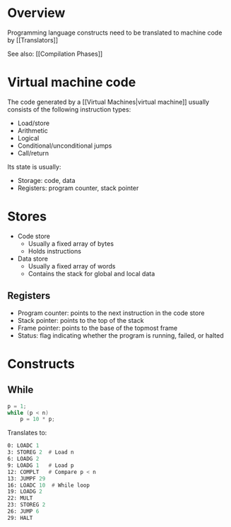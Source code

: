 # Overview
Programming language constructs need to be translated to machine code by [[Translators]]

See also: [[Compilation Phases]]

# Virtual machine code
The code generated by a [[Virtual Machines|virtual machine]] usually consists of the following instruction types:
- Load/store
- Arithmetic
- Logical
- Conditional/unconditional jumps
- Call/return

Its state is usually:
- Storage: code, data
- Registers: program counter, stack pointer

# Stores
- Code store
	- Usually a fixed array of bytes
	- Holds instructions
- Data store
	- Usually a fixed array of words
	- Contains the stack for global and local data

## Registers
- Program counter:  points to the next instruction in the code store
- Stack pointer: points to the top of the stack
- Frame pointer: points to the base of the topmost frame
- Status: flag indicating whether the program is running, failed, or halted

# Constructs
## While
```kotlin
p = 1;
while (p < n)
	p = 10 * p;
```

Translates to:
```asm
0: LOADC 1
3: STOREG 2  # Load n
6: LOADG 2
9: LOADG 1   # Load p
12: COMPLT   # Compare p < n
13: JUMPF 29
16: LOADC 10  # While loop
19: LOADG 2
22: MULT
23: STOREG 2
26: JUMP 6
29: HALT
```
